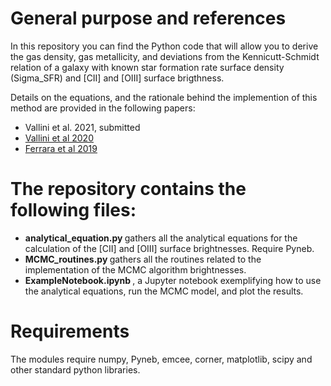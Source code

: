 # General purpose and references

In this repository you can find the Python code that will allow you to derive the gas density, gas metallicity, and deviations from the Kennicutt-Schmidt relation of a galaxy with known star formation rate surface density (Sigma_SFR) and [CII] and [OIII] surface brigthness. 

Details on the equations, and the rationale behind the implemention of this method are provided in the following papers:
 
  - Vallini et al. 2021, submitted 
  - <a href="https://ui.adsabs.harvard.edu/abs/2020MNRAS.495L..22V/abstract">Vallini et al 2020</a> 
  - <a href="https://ui.adsabs.harvard.edu/abs/2019MNRAS.489....1F/abstract">Ferrara et al 2019</a> 

# The repository contains the following files:

- <b> analytical_equation.py </b> gathers all the analytical equations for the calculation of the [CII] and [OIII] surface brightnesses. Require Pyneb.
- <b> MCMC_routines.py </b> gathers all the routines related to the implementation of the MCMC algorithm brightnesses.
- <b> ExampleNotebook.ipynb </b>, a Jupyter notebook exemplifying how to use the analytical equations, run the MCMC model, and plot the results.

# Requirements
The modules require numpy, Pyneb, emcee, corner, matplotlib, scipy and other standard python libraries.
